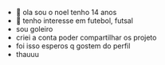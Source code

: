 - 👋 ola sou o noel tenho 14 anos
- 👀 tenho interesse em futebol, futsal
-  sou goleiro
-  criei a conta poder compartilhar os projeto
-  foi isso esperos q gostem do perfil
-  thauuu
